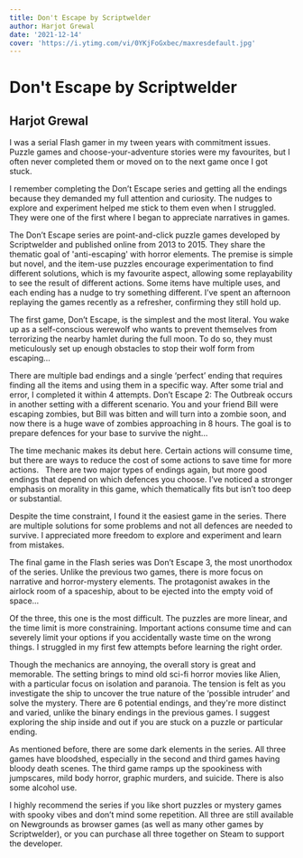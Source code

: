 ```yaml
---
title: Don't Escape by Scriptwelder
author: Harjot Grewal
date: '2021-12-14'
cover: 'https://i.ytimg.com/vi/0YKjFoGxbec/maxresdefault.jpg'
---
```


# Don't Escape by Scriptwelder
## Harjot Grewal

I was a serial Flash gamer in my tween years with commitment issues. Puzzle games and choose-your-adventure stories were my favourites, but I often never completed them or moved on to the next game once I got stuck. 

I remember completing the Don’t Escape series and getting all the endings because they demanded my full attention and curiosity. The nudges to explore and experiment helped me stick to them even when I struggled. They were one of the first where I began to appreciate narratives in games.

The Don’t Escape series are point-and-click puzzle games developed by Scriptwelder and published online from 2013 to 2015. They share the thematic goal of 'anti-escaping' with horror elements. The premise is simple but novel, and the item-use puzzles encourage experimentation to find different solutions, which is my favourite aspect, allowing some replayability to see the result of different actions. Some items have multiple uses, and each ending has a nudge to try something different. I’ve spent an afternoon replaying the games recently as a refresher, confirming they still hold up.

The first game, Don’t Escape, is the simplest and the most literal. You wake up as a self-conscious werewolf who wants to prevent themselves from terrorizing the nearby hamlet during the full moon. To do so, they must meticulously set up enough obstacles to stop their wolf form from escaping…

There are multiple bad endings and a single ‘perfect’ ending that requires finding all the items and using them in a specific way. After some trial and error, I completed it within 4 attempts.
Don’t Escape 2: The Outbreak occurs in another setting with a different scenario. You and your friend Bill were escaping zombies, but Bill was bitten and will turn into a zombie soon, and now there is a huge wave of zombies approaching in 8 hours. The goal is to prepare defences for your base to survive the night…  

The time mechanic makes its debut here. Certain actions will consume time, but there are ways to reduce the cost of some actions to save time for more actions.  
There are two major types of endings again, but more good endings that depend on which defences you choose. I’ve noticed a stronger emphasis on morality in this game, which thematically fits but isn’t too deep or substantial.

Despite the time constraint, I found it the easiest game in the series. There are multiple solutions for some problems and not all defences are needed to survive. I appreciated more freedom to explore and experiment and learn from mistakes. 

The final game in the Flash series was Don’t Escape 3, the most unorthodox of the series. Unlike the previous two games, there is more focus on narrative and horror-mystery elements. The protagonist awakes in the airlock room of a spaceship, about to be ejected into the empty void of space…

Of the three, this one is the most difficult. The puzzles are more linear, and the time limit is more constraining. Important actions consume time and can severely limit your options if you accidentally waste time on the wrong things. I struggled in my first few attempts before learning the right order.

Though the mechanics are annoying, the overall story is great and memorable. The setting brings to mind old sci-fi horror movies like Alien, with a particular focus on isolation and paranoia. The tension is felt as you investigate the ship to uncover the true nature of the ‘possible intruder’ and solve the mystery. There are 6 potential endings, and they're more distinct and varied, unlike the binary endings in the previous games. I suggest exploring the ship inside and out if you are stuck on a puzzle or particular ending.

As mentioned before, there are some dark elements in the series. All three games have bloodshed, especially in the second and third games having bloody death scenes. The third game ramps up the spookiness with jumpscares, mild body horror, graphic murders, and suicide. There is also some alcohol use.

I highly recommend the series if you like short puzzles or mystery games with spooky vibes and don’t mind some repetition. All three are still available on Newgrounds as browser games (as well as many other games by Scriptwelder), or you can purchase all three together on Steam to support the developer.
